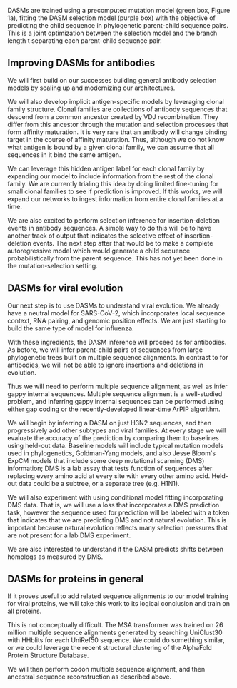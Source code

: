 DASMs are trained using a precomputed mutation model (green box, Figure 1a), fitting the DASM selection model (purple box) with the objective of predicting the child sequence in phylogenetic parent-child sequence pairs.
This is a joint optimization between the selection model and the branch length t separating each parent-child sequence pair.


## Improving DASMs for antibodies 

We will first build on our successes building general antibody selection models by scaling up and modernizing our architectures.

We will also develop implicit antigen-specific models by leveraging clonal family structure.
Clonal families are collections of antibody sequences that descend from a common ancestor created by VDJ recombination.
They differ from this ancestor through the mutation and selection processes that form affinity maturation.
It is very rare that an antibody will change binding target in the course of affinity maturation.
Thus, although we do not know what antigen is bound by a given clonal family, we can assume that all sequences in it bind the same antigen.

We can leverage this hidden antigen label for each clonal family by expanding our model to include information from the rest of the clonal family.
We are currently trialing this idea by doing limited fine-tuning for small clonal families to see if prediction is improved.
If this works, we will expand our networks to ingest information from entire clonal families at a time.

We are also excited to perform selection inference for insertion-deletion events in antibody sequences.
A simple way to do this will be to have another track of output that indicates the selective effect of insertion-deletion events. 
The next step after that would be to make a complete autoregressive model which would generate a child sequence probabilistically from the parent sequence. 
This has not yet been done in the mutation-selection setting.


## DASMs for viral evolution

Our next step is to use DASMs to understand viral evolution.
We already have a neutral model for SARS-CoV-2, which incorporates local sequence context, RNA pairing, and genomic position effects.
We are just starting to build the same type of model for influenza.

With these ingredients, the DASM inference will proceed as for antibodies.
As before, we will infer parent-child pairs of sequences from large phylogenetic trees built on multiple sequence alignments.
In contrast to for antibodies, we will not be able to ignore insertions and deletions in evolution.

Thus we will need to perform multiple sequence alignment, as well as infer gappy internal sequences.
Multiple sequence alignment is a well-studied problem, and inferring gappy internal sequences can be performed using either gap coding or the recently-developed linear-time ArPIP algorithm.

We will begin by inferring a DASM on just H3N2 sequences, and then progressively add other subtypes and viral families.
At every stage we will evaluate the accuracy of the prediction by comparing them to baselines using held-out data.
Baseline models will include typical mutation models used in phylogenetics, Goldman-Yang models, and also Jesse Bloom's ExpCM models that include some deep mutational scanning (DMS) information; DMS is a lab assay that tests function of sequences after replacing every amino acid at every site with every other amino acid.
Held-out data could be a subtree, or a separate tree (e.g. H1N1).

We will also experiment with using conditional model fitting incorporating DMS data.
That is, we will use a loss that incorporates a DMS prediction task, however the sequence used for prediction will be labeled with a token that indicates that we are predicting DMS and not natural evolution.
This is important because natural evolution reflects many selection pressures that are not present for a lab DMS experiment.

We are also interested to understand if the DASM predicts shifts between homologs as measured by DMS.


## DASMs for proteins in general

If it proves useful to add related sequence alignments to our model training for viral proteins, we will take this work to its logical conclusion and train on all proteins.

This is not conceptually difficult.
The MSA transformer was trained on 26 million multiple sequence alignments generated by searching UniClust30 with HHblits for each UniRef50 sequence.
We could do something similar, or we could leverage the recent structural clustering of the AlphaFold Protein Structure Database.

We will then perform codon multiple sequence alignment, and then ancestral sequence reconstruction as described above.